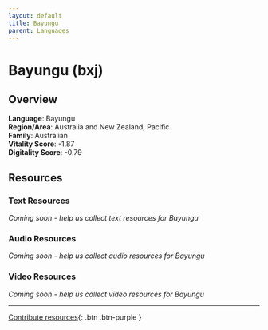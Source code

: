 ```yaml
---
layout: default
title: Bayungu
parent: Languages
---
```


# Bayungu (bxj)

## Overview

**Language**: Bayungu  
**Region/Area**: Australia and New Zealand, Pacific  
**Family**: Australian  
**Vitality Score**: -1.87  
**Digitality Score**: -0.79  

## Resources

### Text Resources
*Coming soon - help us collect text resources for Bayungu*

### Audio Resources
*Coming soon - help us collect audio resources for Bayungu*

### Video Resources
*Coming soon - help us collect video resources for Bayungu*

---

[Contribute resources](https://fairtrain.github.io/){: .btn .btn-purple }
